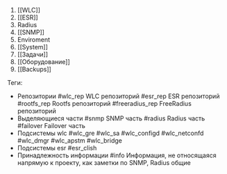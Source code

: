 1. [[WLC]]
2. [[ESR]]
3. Radius
4. [[SNMP]]
5. Enviroment
6. [[System]]
7. [[Задачи]]
8. [[Оборудование]]
9. [[Backups]]

Теги:
* Репозитории
#wlc_rep WLC репозиторий
#esr_rep ESR репозиторий
#rootfs_rep Rootfs репозиторий
#freeradius_rep FreeRadius репозиторий
* Выделяющиеся части
#snmp SNMP часть
#radius Radius часть
#failover Failover часть
* Подсистемы wlc
#wlc_gre
#wlc_sa
#wlc_configd
#wlc_netconfd
#wlc_dmgr
#wlc_apstm 
#wlc_bridge
* Подсистемы esr
#esr_clish
* Принадлежность информации
#info Информация, не относящаяся напрямую к проекту, как заметки по SNMP, Radius общие
